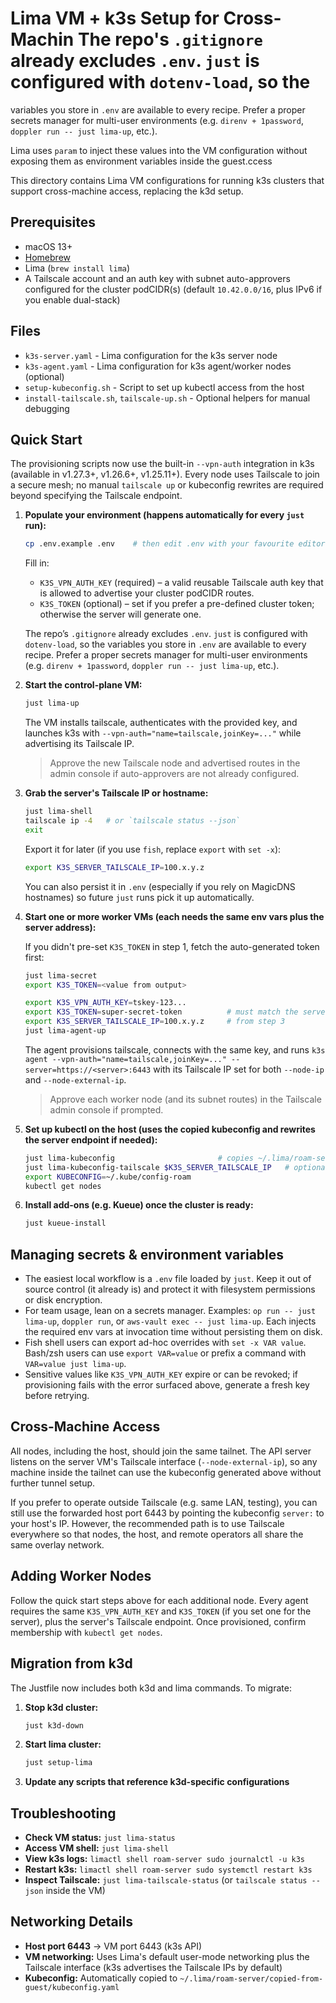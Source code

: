 # Lima VM + k3s Setup for Cross-Machin   The repo's `.gitignore` already excludes `.env`. `just` is configured with `dotenv-load`, so the
   variables you store in `.env` are available to every recipe. Prefer a proper secrets manager for
   multi-user environments (e.g. `direnv + 1password`, `doppler run -- just lima-up`, etc.).

   Lima uses `param` to inject these values into the VM configuration without exposing them as
   environment variables inside the guest.ccess

This directory contains Lima VM configurations for running k3s clusters that support cross-machine access, replacing the k3d setup.

## Prerequisites

- macOS 13+
- [Homebrew](https://brew.sh)
- Lima (`brew install lima`)
- A Tailscale account and an auth key with subnet auto-approvers configured for the cluster
  podCIDR(s) (default `10.42.0.0/16`, plus IPv6 if you enable dual-stack)

## Files

- `k3s-server.yaml` - Lima configuration for the k3s server node
- `k3s-agent.yaml` - Lima configuration for k3s agent/worker nodes (optional)
- `setup-kubeconfig.sh` - Script to set up kubectl access from the host
- `install-tailscale.sh`, `tailscale-up.sh` - Optional helpers for manual debugging

## Quick Start

The provisioning scripts now use the built-in `--vpn-auth` integration in k3s (available in
v1.27.3+, v1.26.6+, v1.25.11+). Every node uses Tailscale to join a secure mesh; no manual
`tailscale up` or kubeconfig rewrites are required beyond specifying the Tailscale endpoint.

1. **Populate your environment (happens automatically for every `just` run):**

   ```bash
   cp .env.example .env    # then edit .env with your favourite editor
   ```

   Fill in:

   - `K3S_VPN_AUTH_KEY` (required) – a valid reusable Tailscale auth key that is allowed to
     advertise your cluster podCIDR routes.
   - `K3S_TOKEN` (optional) – set if you prefer a pre-defined cluster token; otherwise the server
     will generate one.

   The repo’s `.gitignore` already excludes `.env`. `just` is configured with `dotenv-load`, so the
   variables you store in `.env` are available to every recipe. Prefer a proper secrets manager for
   multi-user environments (e.g. `direnv + 1password`, `doppler run -- just lima-up`, etc.).

2. **Start the control-plane VM:**

   ```bash
   just lima-up
   ```

   The VM installs tailscale, authenticates with the provided key, and launches k3s with
   `--vpn-auth="name=tailscale,joinKey=..."` while advertising its Tailscale IP.

   > Approve the new Tailscale node and advertised routes in the admin console if auto-approvers
   > are not already configured.

3. **Grab the server's Tailscale IP or hostname:**

   ```bash
   just lima-shell
   tailscale ip -4   # or `tailscale status --json`
   exit
   ```

   Export it for later (if you use `fish`, replace `export` with `set -x`):

   ```bash
   export K3S_SERVER_TAILSCALE_IP=100.x.y.z
   ```

   You can also persist it in `.env` (especially if you rely on MagicDNS hostnames) so future
   `just` runs pick it up automatically.

4. **Start one or more worker VMs (each needs the same env vars plus the server address):**

   If you didn't pre-set `K3S_TOKEN` in step 1, fetch the auto-generated token first:

   ```bash
   just lima-secret
   export K3S_TOKEN=<value from output>
   ```

   ```bash
   export K3S_VPN_AUTH_KEY=tskey-123...
   export K3S_TOKEN=super-secret-token          # must match the server token if you set one
   export K3S_SERVER_TAILSCALE_IP=100.x.y.z     # from step 3
   just lima-agent-up
   ```

   The agent provisions tailscale, connects with the same key, and runs
   `k3s agent --vpn-auth="name=tailscale,joinKey=..." --server=https://<server>:6443` with its
   Tailscale IP set for both `--node-ip` and `--node-external-ip`.

   > Approve each worker node (and its subnet routes) in the Tailscale admin console if prompted.

5. **Set up kubectl on the host (uses the copied kubeconfig and rewrites the server endpoint if
   needed):**

   ```bash
   just lima-kubeconfig                       # copies ~/.lima/roam-server/... into ~/.kube/config-roam
   just lima-kubeconfig-tailscale $K3S_SERVER_TAILSCALE_IP   # optional, accepts IP or hostname
   export KUBECONFIG=~/.kube/config-roam
   kubectl get nodes
   ```

6. **Install add-ons (e.g. Kueue) once the cluster is ready:**

   ```bash
   just kueue-install
   ```

## Managing secrets & environment variables

- The easiest local workflow is a `.env` file loaded by `just`. Keep it out of source control (it
   already is) and protect it with filesystem permissions or disk encryption.
- For team usage, lean on a secrets manager. Examples: `op run -- just lima-up`, `doppler run`, or
   `aws-vault exec -- just lima-up`. Each injects the required env vars at invocation time without
   persisting them on disk.
- Fish shell users can export ad-hoc overrides with `set -x VAR value`. Bash/zsh users can use
   `export VAR=value` or prefix a command with `VAR=value just lima-up`.
- Sensitive values like `K3S_VPN_AUTH_KEY` expire or can be revoked; if provisioning fails with the
   error surfaced above, generate a fresh key before retrying.

## Cross-Machine Access

All nodes, including the host, should join the same tailnet. The API server listens on the
server VM's Tailscale interface (`--node-external-ip`), so any machine inside the tailnet can use
the kubeconfig generated above without further tunnel setup.

If you prefer to operate outside Tailscale (e.g. same LAN, testing), you can still use the
forwarded host port 6443 by pointing the kubeconfig `server:` to your host's IP. However, the
recommended path is to use Tailscale everywhere so that nodes, the host, and remote operators all
share the same overlay network.

## Adding Worker Nodes

Follow the quick start steps above for each additional node. Every agent requires the same
`K3S_VPN_AUTH_KEY` and `K3S_TOKEN` (if you set one for the server), plus the server's Tailscale
endpoint. Once provisioned, confirm membership with `kubectl get nodes`.

## Migration from k3d

The Justfile now includes both k3d and lima commands. To migrate:

1. **Stop k3d cluster:**
   ```bash
   just k3d-down
   ```

2. **Start lima cluster:**
   ```bash
   just setup-lima
   ```

3. **Update any scripts that reference k3d-specific configurations**

## Troubleshooting

- **Check VM status:** `just lima-status`
- **Access VM shell:** `just lima-shell`
- **View k3s logs:** `limactl shell roam-server sudo journalctl -u k3s`
- **Restart k3s:** `limactl shell roam-server sudo systemctl restart k3s`
- **Inspect Tailscale:** `just lima-tailscale-status` (or `tailscale status --json` inside the VM)

## Networking Details

- **Host port 6443** → VM port 6443 (k3s API)
- **VM networking:** Uses Lima's default user-mode networking plus the Tailscale interface (k3s
   advertises the Tailscale IPs by default)
- **Kubeconfig:** Automatically copied to `~/.lima/roam-server/copied-from-guest/kubeconfig.yaml`